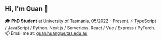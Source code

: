 ## Hi, I'm Guan 👋

🎓 **PhD Student** at [University of Tasmania](https://www.utas.edu.au/), 05/2022 - Present.
⚡ TypeScript / JavaScript / Python. Next.js / Serverless. React / Vue / Express / PyTorch.
📫 Email me at: [guan.huang@utas.edu.au](mailto:guan.huang@utas.edu.au)

